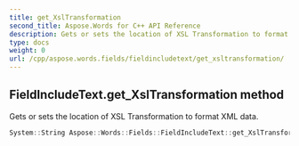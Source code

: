 ```yaml
---
title: get_XslTransformation
second_title: Aspose.Words for C++ API Reference
description: Gets or sets the location of XSL Transformation to format XML data. 
type: docs
weight: 0
url: /cpp/aspose.words.fields/fieldincludetext/get_xsltransformation/
---
```

## FieldIncludeText.get_XslTransformation method


Gets or sets the location of XSL Transformation to format XML data.

```cpp
System::String Aspose::Words::Fields::FieldIncludeText::get_XslTransformation() override
```

